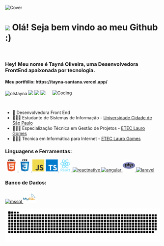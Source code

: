 ![Cover](https://github.com/olstayna/olstayna/assets/67444028/ed598538-0b15-4e35-b151-26dbbceef63d)
# <img src="https://user-images.githubusercontent.com/67444028/142769377-f02346ad-3e36-43f2-b530-5aaa499331c0.gif" width="35">&nbsp;<b>Olá! Seja bem vindo ao meu Github :) </b>
<br>

<h3>Hey! Meu nome é Tayná Oliveira, uma Desenvolvedora FrontEnd apaixonada por tecnologia.</h3>
<h4>Meu portfólio: https://tayna-santana.vercel.app/</h4>
<img align="right" alt="Coding" width="350" src="https://i.imgur.com/nfZMb7r.gif">
<p align="left"> 
  <img src="https://komarev.com/ghpvc/?username=olstayna&label=Visualizações&color=0e75b6&style=flat" height="28" width="140" alt="olstayna" /> 
<a href="https://www.linkedin.com/in/olstayna/"><img src="https://img.shields.io/badge/-LINKEDIN-252526?style=for-the-badge&logo=linkedin"></a>
<a href="mailto:tayna.oliveira.santana@gmail.com"><img src="https://img.shields.io/badge/-GMAIL-252526?style=for-the-badge&logo=gmail"></a>
<a href="https://www.instagram.com/doctypes/"><img src="https://img.shields.io/badge/-INSTAGRAM-252526?style=for-the-badge&logo=instagram"></a>
</p>

<br>

- 🔭 Desenvolvedora Front End
- 👩🏽‍🎓 Estudante de Sistemas de Informação - <a href="https://www.unicid.edu.br/">Universidade Cidade de São Paulo</a>
- 👩🏽‍🎓 Especialização Técnica em Gestão de Projetos - <a href="http://www.etelg.com.br/">ETEC Lauro Gomes</a>
- 👩🏽‍🎓 Técnica em Informática para Internet - <a href="http://www.etelg.com.br/">ETEC Lauro Gomes</a>

<h3 align="left">Linguagens e Ferramentas:</h3>
<p align="left"> 
 <a href="https://www.w3.org/html/" target="_blank" rel="noreferrer">    
  <img src="https://raw.githubusercontent.com/devicons/devicon/master/icons/html5/html5-original-wordmark.svg" alt="html5" width="40" height="40"/> 
</a> 
 <a href="https://www.w3schools.com/css/" target="_blank" rel="noreferrer">
   <img src="https://raw.githubusercontent.com/devicons/devicon/master/icons/css3/css3-original-wordmark.svg" alt="css3" width="40" height="40"/> </a><a href="https://developer.mozilla.org/en-US/docs/Web/JavaScript" target="_blank" rel="noreferrer">
 </a> 
  <img src="https://raw.githubusercontent.com/devicons/devicon/master/icons/javascript/javascript-original.svg" alt="javascript" width="40" height="40"/> 
 <a href="https://www.typescriptlang.org/" target="_blank" rel="noreferrer"> 
  <img src="https://raw.githubusercontent.com/devicons/devicon/master/icons/typescript/typescript-original.svg" alt="typescript" width="40" height="40"/> 
 </a> 
 <a href="https://reactjs.org/" target="_blank" rel="noreferrer"> 
  <img src="https://raw.githubusercontent.com/devicons/devicon/master/icons/react/react-original-wordmark.svg" alt="react" width="40" height="40"/> 
 </a> 
 <a href="https://reactnative.dev/" target="_blank" rel="noreferrer"> 
  <img src="https://reactnative.dev/img/header_logo.svg" alt="reactnative" width="40" height="40"/> 
 </a> 
 <a href="https://angular.io" target="_blank" rel="noreferrer"> 
  <img src="https://angular.io/assets/images/logos/angular/angular.svg" alt="angular" width="40" height="40"/> 
 </a>  
 <a href="https://www.php.net" target="_blank" rel="noreferrer"> 
  <img src="https://raw.githubusercontent.com/devicons/devicon/master/icons/php/php-original.svg" alt="php" width="40" height="40"/> 
 </a> 
 <a href="https://laravel.com/" target="_blank" rel="noreferrer"> 
  <img src="https://cdn.jsdelivr.net/gh/devicons/devicon@latest/icons/laravel/laravel-original.svg" alt="laravel" width="40" height="40"/> 
 </a>  
</p>
 
<h3 align="left">Banco de Dados:</h3>
<p align="left"> <a href="https://angular.io" target="_blank" rel="noreferrer"> 
 <a href="https://www.microsoft.com/en-us/sql-server" target="_blank" rel="noreferrer"> <img src="https://www.svgrepo.com/show/303229/microsoft-sql-server-logo.svg" alt="mssql" width="40" height="40"/> </a> <a href="https://www.mysql.com/" target="_blank" rel="noreferrer"> <img src="https://raw.githubusercontent.com/devicons/devicon/master/icons/mysql/mysql-original-wordmark.svg" alt="mysql" width="40" height="40"/> </a>
</p>

 
  ![Snake animation](https://github.com/olstayna/olstayna/blob/output/github-contribution-grid-snake.svg)
 
